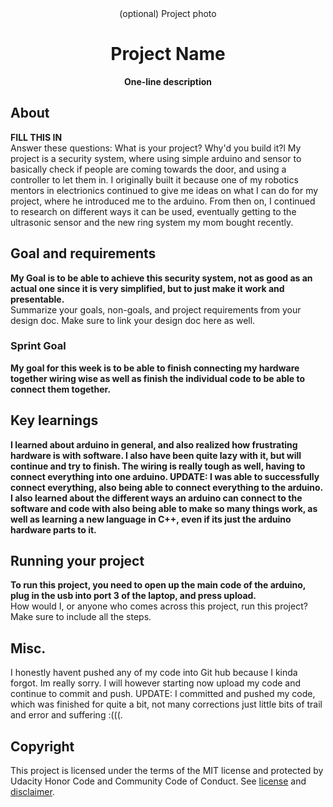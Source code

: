 <div align="center">(optional) Project photo</div>
<h1 align="center">Project Name</h1>
<p align="center"><strong>One-line description</strong>
<br/>

<h2>About</h2>
<strong>FILL THIS IN</strong><br/>
Answer these questions: What is your project? Why'd you build it?l
My project is a security system, where using simple arduino and sensor to basically check if people are coming towards the door, and using a controller to let them in. I originally built it because one of my robotics mentors in electrionics continued to give me ideas on what I can do for my project, where he introduced me to the arduino. From then on, I continued to research on different ways it can be used, eventually getting to the ultrasonic sensor and the new ring system my mom bought recently.

<h2>Goal and requirements</h2>
<strong>My Goal is to be able to achieve this security system, not as good as an actual one since it is very simplified, but to just make it work and presentable.</strong><br/>
 Summarize your goals, non-goals, and project requirements from your design doc. Make sure to link your design doc here as well.
 
 <h3>Sprint Goal</h3>
<strong> My goal for this week is to be able to finish connecting my hardware together wiring wise as well as finish the individual code to be able to connect them together.</strong><br/>

<h2>Key learnings</h2>
<strong>I learned about arduino in general, and also realized how frustrating hardware is with software. I also have been quite lazy with it, but will continue and try to finish. The wiring is really tough as well, 
having to connect everything into one arduino. UPDATE: I was able to successfully connect everything, also being able to connect everything to the arduino. I also learned about the different ways an arduino can connect to the software and code with also being able to make so many things work, as well as learning a new language in C++, even if its just the arduino hardware parts to it.</strong><br/>

<h2>Running your project</h2>
<strong>To run this project, you need to open up the main code of the arduino, plug in the usb into port 3 of the laptop, and press upload.</strong><br/>
How would I, or anyone who comes across this project, run this project? Make sure to include all the steps.

<h2>Misc.</h2>
I honestly havent pushed any of my code into Git hub because I kinda forgot. Im really sorry. I will however starting now upload my code and continue to commit and push. UPDATE: I committed and pushed my code, which was finished for quite a bit, not many corrections just little bits of trail and error and suffering :(((.

<h2>Copyright</h2>
This project is licensed under the terms of the MIT license and protected by Udacity Honor Code and Community Code of Conduct. See <a href="LICENSE.md">license</a> and <a href="LICENSE.DISCLAIMER.md">disclaimer</a>.
